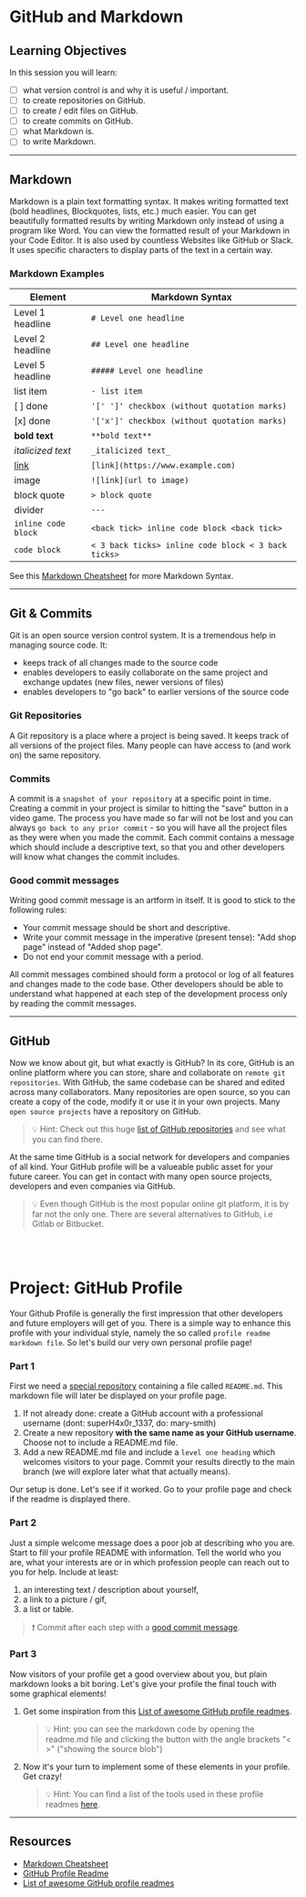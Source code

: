 # GitHub and Markdown

## Learning Objectives

In this session you will learn:

- [ ] what version control is and why it is useful / important.
- [ ] to create repositories on GitHub.
- [ ] to create / edit files on GitHub.
- [ ] to create commits on GitHub.
- [ ] what Markdown is.
- [ ] to write Markdown.

---

## Markdown

Markdown is a plain text formatting syntax. It makes writing formatted text (bold headlines, Blockquotes, lists, etc.) much easier.
You can get beautifully formatted results by writing Markdown only instead of using a program like Word.
You can view the formatted result of your Markdown in your Code Editor. It is also used by countless Websites like GitHub or Slack.
It uses specific characters to display parts of the text in a certain way.

### Markdown Examples

| Element                         | Markdown Syntax                                      |
| ------------------------------- | ---------------------------------------------------- |
| Level 1 headline                | `# Level one headline`                               |
| Level 2 headline                | `## Level one headline`                              |
| Level 5 headline                | `##### Level one headline`                           |
| list item                       | `- list item`                                        |
| [ ] done                        | `'[' ']' checkbox (without quotation marks)`         |
| [x] done                        | `'['x']' checkbox (without quotation marks)`         |
| **bold text**                   | `**bold text**`                                      |
| _italicized text_               | `_italicized text_`                                  |
| [link](https://www.example.com) | `[link](https://www.example.com)`                    |
| image                           | `![link](url to image)`                              |
| block quote                     | `> block quote`                                      |
| divider                         | `---`                                                |
| `inline code block`             | `<back tick> inline code block <back tick> `         |
| `code block`                    | `< 3 back ticks> inline code block < 3 back ticks> ` |

See this [Markdown Cheatsheet](https://github.com/adam-p/markdown-here/wiki/Markdown-Cheatsheet) for more Markdown Syntax.

---

## Git & Commits

Git is an open source version control system. It is a tremendous help in managing source code. It:

- keeps track of all changes made to the source code
- enables developers to easily collaborate on the same project and exchange updates (new files, newer versions of files)
- enables developers to "go back" to earlier versions of the source code

### Git Repositories

A Git repository is a place where a project is being saved. It keeps track of all versions of the project files. Many people can have access to (and work on) the same repository.

### Commits

A commit is a `snapshot of your repository` at a specific point in time. Creating a commit in your project is similar to hitting the "save" button in a video game. The process you have made so far will not be lost and you can always `go back to any prior commit` - so you will have all the project files as they were when you made the commit.
Each commit contains a message which should include a descriptive text, so that you and other developers will know what changes the commit includes.

### Good commit messages

Writing good commit message is an artform in itself. It is good to stick to the following rules:

- Your commit message should be short and descriptive.
- Write your commit message in the imperative (present tense): "Add shop page" instead of "Added shop page".
- Do not end your commit message with a period.

All commit messages combined should form a protocol or log of all features and changes made to the code base. Other developers should be able to understand what happened at each step of the development process only by reading the commit messages.

---

## GitHub

Now we know about git, but what exactly is GitHub? In its core, GitHub is an online platform where you can store, share and collaborate on `remote git repositories`. With GitHub, the same codebase can be shared and edited across many collaborators. Many repositories are open source, so you can create a copy of the code, modify it or use it in your own projects. Many `open source projects` have a repository on GitHub.

> 💡 Hint: Check out this huge [list of GitHub repositories](https://github.com/pawelborkar/awesome-repos) and see what you can find there.

At the same time GitHub is a social network for developers and companies of all kind. Your GitHub profile will be a valueable public asset for your future career. You can get in contact with many open source projects, developers and even companies via GitHub.

> 💡 Even though GitHub is the most popular online git platform, it is by far not the only one. There are several alternatives to GitHub, i.e Gitlab or Bitbucket.

<br>
<br>

# Project: GitHub Profile

Your Github Profile is generally the first impression that other developers and future employers will get of you. There is a simple way to enhance this profile with your individual style, namely the so called `profile readme markdown file`. So let's build our very own personal profile page!

### Part 1

First we need a [special repository](https://docs.github.com/en/account-and-profile/setting-up-and-managing-your-github-profile/customizing-your-profile/managing-your-profile-readme) containing a file called `README.md`. This markdown file will later be displayed on your profile page.

1. If not already done: create a GitHub account with a professional username (dont: superH4x0r_1337, do: mary-smith)
2. Create a new repository **with the same name as your GitHub username**. Choose not to include a README.md file.
3. Add a new README.md file and include a `level one heading` which welcomes visitors to your page. Commit your results directly to the main branch (we will explore later what that actually means).

Our setup is done. Let's see if it worked. Go to your profile page and check if the readme is displayed there.

### Part 2

Just a simple welcome message does a poor job at describing who you are. Start to fill your profile README with information. Tell the world who you are, what your interests are or in which profession people can reach out to you for help. Include at least:

1. an interesting text / description about yourself,
2. a link to a picture / gif,
3. a list or table.

> ❗️ Commit after each step with a [good commit message](#good-commit-messages).

### Part 3

Now visitors of your profile get a good overview about you, but plain markdown looks a bit boring. Let's give your profile the final touch with some graphical elements!

1. Get some inspiration from this [List of awesome GitHub profile readmes](https://github.com/abhisheknaiidu/awesome-github-profile-readme).

   > 💡 Hint: you can see the markdown code by opening the readme.md file and clicking the button with the angle brackets "< >" ("showing the source blob")

2. Now it's your turn to implement some of these elements in your profile. Get crazy!
   > 💡 Hint: You can find a list of the tools used in these profile readmes [here](https://github.com/abhisheknaiidu/awesome-github-profile-readme#tools).

---

## Resources

- [Markdown Cheatsheet](https://github.com/adam-p/markdown-here/wiki/Markdown-Cheatsheet)
- [GitHub Profile Readme](https://docs.github.com/en/account-and-profile/setting-up-and-managing-your-github-profile/customizing-your-profile/managing-your-profile-readme)
- [List of awesome GitHub profile readmes](https://github.com/abhisheknaiidu/awesome-github-profile-readme)
